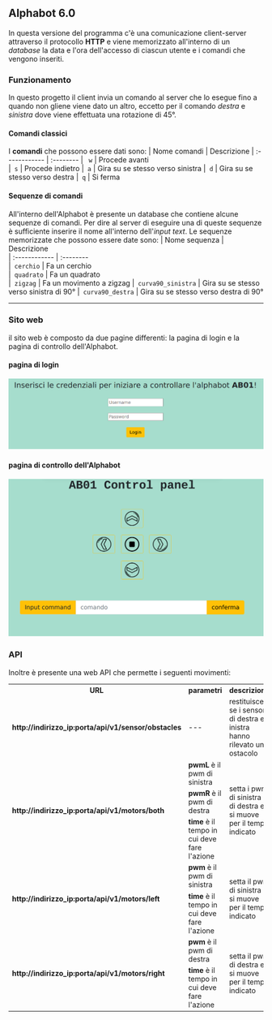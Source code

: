 ## Alphabot 6.0

In questa versione del programma c'è una comunicazione client-server attraverso il protocollo **HTTP** e viene memorizzato all'interno di un *database* 
la data e l'ora dell'accesso di ciascun utente e i comandi che vengono inseriti.


### Funzionamento
In questo progetto il client invia un comando al server che lo esegue fino a quando non gliene viene dato un altro, eccetto per il comando *destra* e *sinistra* dove viene effettuata una rotazione di 45°.

#### Comandi classici
I **comandi** che possono essere dati sono:
| Nome comandi  | Descrizione
| :------------ | :-------- 
| ` w`          | Procede avanti  
|` s`           | Procede indietro 
|` a`           | Gira su se stesso verso sinistra
|` d`           | Gira su se stesso verso destra
|` q`           | Si ferma  

#### Sequenze di comandi
All'interno dell'Alphabot è presente un database che contiene alcune sequenze di comandi.
Per dire al server di eseguire una di queste sequenze è sufficiente inserire il nome all'interno dell'*input text*.
Le sequenze memorizzate che possono essere date sono:
| Nome sequenza  | Descrizione                      
| :------------  | :--------                        
|` cerchio`            | Fa un cerchio              
|` quadrato`            | Fa un quadrato            
|` zigzag`            | Fa un movimento a zigzag 
|` curva90_sinistra`            | Gira su se stesso verso sinistra di 90°
|` curva90_destra`            | Gira su se stesso verso destra di 90°    

---

### Sito web
il sito web è composto da due pagine differenti: la pagina di login e la pagina di controllo dell'Alphabot.

#### pagina di login
![pagina_login](./immagini/pagina_login.png)
#### pagina di controllo dell'Alphabot
![pagina_controllo](./immagini/pagina_controllo.png)

### API
Inoltre è presente una web API che permette i seguenti movimenti:


<table>
<tr><th>URL</th><th>parametri</th><th>descrizione</th></tr>
<tr><td><b>http://indirizzo_ip:porta/api/v1/sensor/obstacles</b></td><td>---</td><td>restituisce se i sensori di destra e inistra hanno rilevato un ostacolo</td></tr>
<tr><td rowspan="3"><b>http://indirizzo_ip:porta/api/v1/motors/both</b></td><td><b>pwmL</b> è il pwm di sinistra</td><td rowspan="3">setta i pwm di sinistra e di destra e si muove per il tempo indicato</td></tr>
<tr><td><b>pwmR</b> è il pwm di destra</td></tr>
<tr><td><b>time</b> è il tempo in cui deve fare l'azione</td></tr>
<tr><td rowspan="2"><b>http://indirizzo_ip:porta/api/v1/motors/left</b></td><td><b>pwm</b> è il pwm di sinistra</td><td rowspan="2">setta il pwm di sinistra e si muove per il tempo indicato</td></tr>
<tr><td><b>time</b> è il tempo in cui deve fare l'azione</td></tr>
<tr><td rowspan="2"><b>http://indirizzo_ip:porta/api/v1/motors/right</b></td><td><b>pwm</b> è il pwm di destra</td><td rowspan="2">setta il pwm di destra e si muove per il tempo indicato</td></tr>
<tr><td><b>time</b> è il tempo in cui deve fare l'azione</td></tr>
</table>

